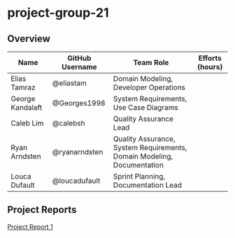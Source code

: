 # project-group-21

## Overview

| Name  | GitHub Username | Team Role  | Efforts (hours) |
| ----- | --------------- | ---------- | --------------- |
| Elias Tamraz  | @eliastam  | Domain Modeling, Developer Operations |  |
| George Kandalaft | @Georges1998 | System Requirements, Use Case Diagrams  |
| Caleb Lim | @calebsh | Quality Assurance Lead |  |
| Ryan Arndsten | @ryanarndsten | Quality Assurance, System Requirements, Domain Modeling, Documentation |
| Louca Dufault | @loucadufault | Sprint Planning, Documentation Lead |

## Project Reports

[Project Report 1](https://github.com/McGill-ECSE321-Fall2019/project-group-21/wiki/Project-Report-1)
